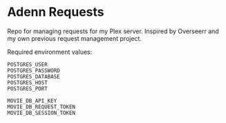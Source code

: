 # Adenn Requests

Repo for managing requests for my Plex server. Inspired by Overseerr and my own previous request management project.

Required environment values:

```
POSTGRES_USER
POSTGRES_PASSWORD
POSTGRES_DATABASE
POSTGRES_HOST
POSTGRES_PORT

MOVIE_DB_API_KEY
MOVIE_DB_REQUEST_TOKEN
MOVIE_DB_SESSION_TOKEN
```